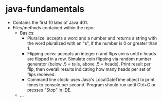 # java-fundamentals
- Contains the first 10 labs of Java 401. 
- Files/methods contained within the repo:
  - Basics:
    - Pluralize: accepts a word and a number and returns a string with the word pluralized with an "s", if the number is 0 or greater than 1. 
    - Flipping coins: accepts an integer n and flips coins until n heads are flipped in a row. Simulate coin flipping via random number generator (below .5 = tails, above .5 = heads). Print result per flip, then overall results indicating how many heads per set of flips received. 
    - Command line clock: uses Java's LocalDateTime object to print times to console per second. Program should run until Ctrl+C or presses "Stop" in IDE. 
  - ...

